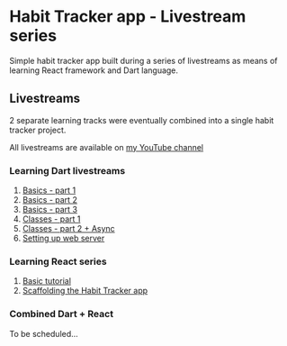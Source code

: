 # Habit Tracker app - Livestream series

Simple habit tracker app built during a series of livestreams as means of learning React framework and Dart language.

## Livestreams

2 separate learning tracks were eventually combined into a single habit tracker project.

All livestreams are available on [my YouTube channel](https://youtube.com/@xkonti)

### Learning Dart livestreams

1. [Basics - part 1](https://youtube.com/live/FSJ0kq7I21c)
2. [Basics - part 2](https://youtube.com/live/9Q8hjXcryNM)
3. [Basics - part 3](https://youtube.com/live/Gu1a9dRKFgE)
4. [Classes - part 1](https://youtube.com/live/rWQ_3DvrO0E)
5. [Classes - part 2 + Async](https://youtube.com/live/rhNrboRgX4A)
6. [Setting up web server](https://youtube.com/live/n1NFl5p-_pM)

### Learning React series

1. [Basic tutorial](https://youtube.com/live/_SYh-u6xgpE)
2. [Scaffolding the Habit Tracker app](https://youtube.com/live/MAj_0Mh0rtE)

### Combined Dart + React

To be scheduled...